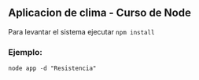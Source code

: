 ## Aplicacion de clima - Curso de Node

Para levantar el sistema ejecutar ```npm install```


### Ejemplo:

```
node app -d "Resistencia"
```